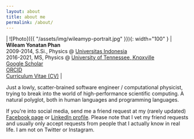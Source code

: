 ```yaml
---
layout: about
title: about me
permalink: /about/
---
```


| ![Photo]({{ "/assets/img/wileamyp-portrait.jpg" }}){: width="100" } | **Wileam Yonatan Phan** <br/>2009-2014, S.Si., Physics @ [Universitas Indonesia][fsk-ui] <br/>2016-2021, MS, Physics @ [University of Tennessee, Knoxville][phys-utk] <br/> [Google Scholar][googlescholar] <br/> [ORCID][orcid] <br/> [Curriculum Vitae (CV)][cv]
|

Just a lowly, scatter-brained software engineer / computational physicist, trying to break into the world of high-performance scientific computing. A natural polyglot, both in human languages and programming languages.

If you're into social media, send me a friend request at my (rarely updated) [Facebook page][fb] or [LinkedIn profile][linkedin]. Please note that I vet my friend requests and usually only accept requests from people that I actually know in real life. I am not on Twitter or Instagram.

[fsk-ui]: https://physics.ui.ac.id/
[phys-utk]: http://www.phys.utk.edu/
[googlescholar]: https://scholar.google.com/citations?user=p85VQlcAAAAJ
[orcid]: https://orcid.org/0000-0001-5621-5949
[cv]: /assets/pdf/20220512-wyphan-CV.pdf
[fb]: https://facebook.com/wileamyp
[linkedin]: https://www.linkedin.com/in/wileam-phan-389633206/
